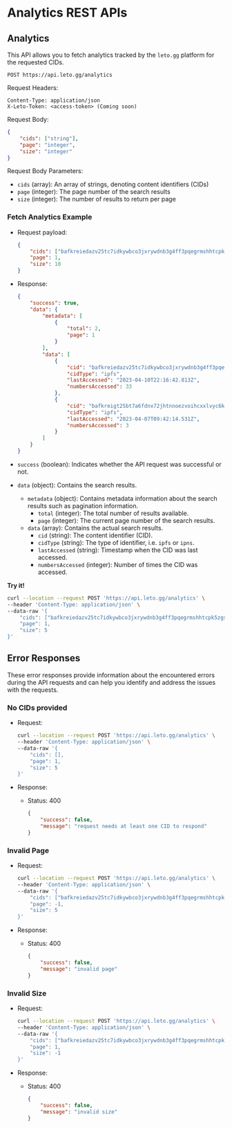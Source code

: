 # Analytics REST APIs

## Analytics

This API allows you to fetch analytics tracked by the `leto.gg` platform for the requested CIDs.

```
POST https://api.leto.gg/analytics
```

Request Headers:

```
Content-Type: application/json
X-Leto-Token: <access-token> (Coming soon)
```

Request Body:

```json
{
    "cids": ["string"],
    "page": "integer",
    "size": "integer"
}
```

Request Body Parameters:

* `cids` (array): An array of strings, denoting content identifiers (CIDs)
* `page` (integer): The page number of the search results
* `size` (integer): The number of results to return per page

### Fetch Analytics Example

*   Request payload:

    ```json
    {
        "cids": ["bafkreiedazv25tc7idkywbco3jxrywdnb3g4ff3pqegrmshhtcpk5zgsyi", "bafkreigt25bt7a6fdnx72jhtnnoezvoihcxxlvyc6kpxkfonayxrqnpiie"],
        "page": 1,
        "size": 10
    }
    ```
*   Response:

    ```json
    {
        "success": true,
        "data": {
            "metadata": [
                {
                    "total": 2,
                    "page": 1
                }
            ],
            "data": [
                {
                    "cid": "bafkreiedazv25tc7idkywbco3jxrywdnb3g4ff3pqegrmshhtcpk5zgsyi",
                    "cidType": "ipfs",
                    "lastAccessed": "2023-04-10T22:16:42.813Z",
                    "numbersAccessed": 33
                },
                {
                    "cid": "bafkreigt25bt7a6fdnx72jhtnnoezvoihcxxlvyc6kpxkfonayxrqnpiie",
                    "cidType": "ipfs",
                    "lastAccessed": "2023-04-07T09:42:14.531Z",
                    "numbersAccessed": 3
                }
            ]
        }
    }
    ```
* `success` (boolean): Indicates whether the API request was successful or not.
* `data` (object): Contains the search results.
  * `metadata` (object): Contains metadata information about the search results such as pagination information.
    * `total` (integer): The total number of results available.
    * `page` (integer): The current page number of the search results.
  * `data` (array): Contains the actual search results.
    * `cid` (string): The content identifier (CID).
    * `cidType` (string): The type of identifier, i.e. `ipfs` or `ipns`.
    * `lastAccessed` (string): Timestamp when the CID was last accessed.
    * `numbersAccessed` (integer): Number of times the CID was accessed.

**Try it!**

```bash
curl --location --request POST 'https://api.leto.gg/analytics' \
--header 'Content-Type: application/json' \
--data-raw '{
    "cids": ["bafkreiedazv25tc7idkywbco3jxrywdnb3g4ff3pqegrmshhtcpk5zgsyi", "bafkreigt25bt7a6fdnx72jhtnnoezvoihcxxlvyc6kpxkfonayxrqnpiie"],
    "page": 1,
    "size": 5
}'
```

## Error Responses

These error responses provide information about the encountered errors during the API requests and can help you identify and address the issues with the requests.

### No CIDs provided

*   Request:

    ```bash
    curl --location --request POST 'https://api.leto.gg/analytics' \
    --header 'Content-Type: application/json' \
    --data-raw '{
        "cids": [],
        "page": 1,
        "size": 5
    }'
    ```
* Response:
  *   Status: 400

      ```json
      {
          "success": false,
          "message": "request needs at least one CID to respond"
      }
      ```

### Invalid Page

*   Request:

    ```bash
    curl --location --request POST 'https://api.leto.gg/analytics' \
    --header 'Content-Type: application/json' \
    --data-raw '{
        "cids": ["bafkreiedazv25tc7idkywbco3jxrywdnb3g4ff3pqegrmshhtcpk5zgsyi", "bafkreigt25bt7a6fdnx72jhtnnoezvoihcxxlvyc6kpxkfonayxrqnpiie"],
        "page": -1,
        "size": 5
    }'
    ```
* Response:
  *   Status: 400

      ```json
      {
          "success": false,
          "message": "invalid page"
      }

      ```

### Invalid Size

*   Request:

    ```bash
    curl --location --request POST 'https://api.leto.gg/analytics' \
    --header 'Content-Type: application/json' \
    --data-raw '{
        "cids": ["bafkreiedazv25tc7idkywbco3jxrywdnb3g4ff3pqegrmshhtcpk5zgsyi", "bafkreigt25bt7a6fdnx72jhtnnoezvoihcxxlvyc6kpxkfonayxrqnpiie"],
        "page": 1,
        "size": -1
    }'
    ```
* Response:
  *   Status: 400

      ```json
      {
          "success": false,
          "message": "invalid size"
      }
      ```
